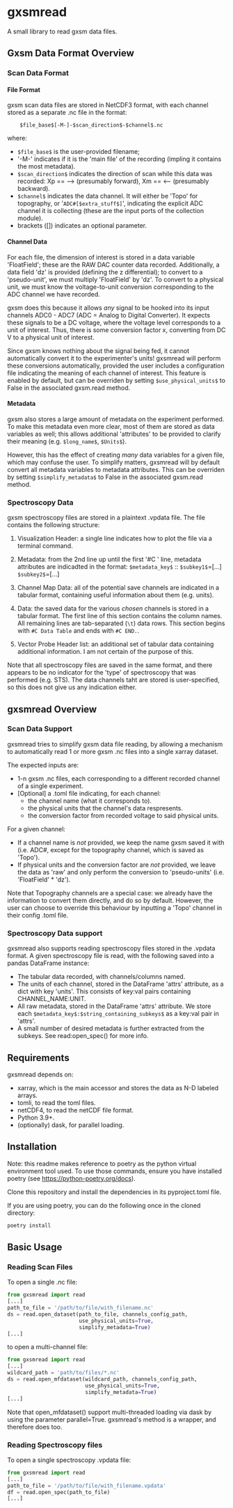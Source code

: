 # gxsmread

A small library to read gxsm data files.

## Gxsm Data Format Overview

### Scan Data Format

#### File Format

gxsm scan data files are stored in NetCDF3 format, with each channel stored as a separate .nc file in the format:

        $file_base$[-M-]-$scan_direction$-$channel$.nc
        
where:
- `$file_base$` is the user-provided filename;
- '-M-' indicates if it is the 'main file' of the recording (impling it
    contains the most metadata).
- `$scan_direction$` indicates the direction of scan while this data was
    recorded: Xp == --> (presumably forward), Xm == <-- (presumably
    backward).
- `$channel$` indicates the data channel. It will either be 'Topo' for
    topography, or '`ADC#[$extra_stuff$]`', indicating the explicit ADC
    channel it is collecting (these are the input ports of the
    collection module).
- brackets ([]) indicates an optional parameter.

#### Channel Data

For each file, the dimension of interest is stored in a data variable 'FloatField'; these are the RAW DAC counter data recorded. Additionally, a data field 'dz' is provided (defining the z differential); to convert to a 'pseudo-unit', we must multiply 'FloatField' by 'dz'. To convert to a physical unit, we must know the voltage-to-unit conversion corresponding to the ADC channel we have recorded.

gxsm does this because it allows *any* signal to be hooked into its input channels ADC0 - ADC7 (ADC = Analog to Digital Converter). It expects these signals to be a DC voltage, where the voltage level corresponds to a unit of interest. Thus, there is some conversion factor x, converting from DC V to a physical unit of interest.

Since gxsm knows nothing about the signal being fed, it cannot automatically convert it to the experimenter's units! gxsmread will perform these conversions automatically, provided the user includes a configuration file indicating the meaning of each channel of interest. This feature is enabled by default, but can be overriden by setting `$use_physical_units$` to False in the associated gxsm.read method.

#### Metadata

gxsm also stores a large amount of metadata on the experiment performed. To make this metadata even more clear, most of them are stored as data variables as well; this allows additional 'attributes' to be provided to clarify their meaning (e.g. `$long_name$`, `$Units$`).

However, this has the effect of creating *many* data variables for a given file, which may confuse the user. To simplify matters, gxsmread will by default convert all metadata variables to metadata attributes. This can be overriden by setting `$simplify_metadata$` to False in the associated gxsm.read method.

### Spectroscopy Data

gxsm spectroscopy files are stored in a plaintext .vpdata file. The file 
contains the following structure:

1.  Visualization Header: a single line indicates how to plot the file via a
terminal command.
2. Metadata: from the 2nd line up until the first '#C ' line, metadata 
attributes are indicadted in the format:
`$metadata_key$` :: `$subkey1$`=[...] `$subkey2$`=[...]

3. Channel Map Data: all of the potential save channels are indicated in a
tabular format, containing useful information about them (e.g. units).
4. Data: the saved data for the various *chosen* channels is stored in a
tabular format. The first line of this section contains the column names. All
remaining lines are tab-separated (`\t`) data rows. This section begins with 
`#C Data Table` and ends with `#C END.`.
5. Vector Probe Header list: an additional set of tabular data containing
additional information. I am not certain of the purpose of this.

Note that all spectroscopy files are saved in the same format, and there
appears to be no indicator for the 'type' of spectroscopy that was performed
(e.g. STS). The data channels taht are stored is user-specified, so this does
not give us any indication either.

## gxsmread Overview

### Scan Data Support

gxsmread tries to simplify gxsm data file reading, by allowing a mechanism to automatically read 1 or more gxsm .nc files into a single xarray dataset.

The expected inputs are:
- 1-n gxsm .nc files, each corresponding to a different recorded channel of a single experiment.
- [Optional] a .toml file indicating, for each channel:
  + the channel name (what it corresponds to).
  + the physical units that the channel's data respresents.
  + the conversion factor from recorded voltage to said physical units.

For a given channel:
- If a channel name is *not* provided, we keep the name gxsm saved it with (i.e. ADC#, except for the topography channel, which is saved as 'Topo').
- If physical units and the conversion factor are *not* provided, we leave the data as 'raw' and only perform the conversion to 'pseudo-units' (i.e. 'FloatField' * 'dz').

Note that Topography channels are a special case: we already have the information to convert them directly, and do so by default. However, the user can choose to override this behaviour by inputting a 'Topo' channel in their config .toml file.

### Spectroscopy Data support

gxsmread also supports reading spectroscopy files stored in the .vpdata format.
A given spectroscopy file is read, with the following saved into a pandas
DataFrame instance:
- The tabular data recorded, with channels/columns named.
- The units of each channel, stored in the DataFrame 'attrs' attribute, as a 
dict with key 'units'. This consists of key:val pairs containing 
CHANNEL_NAME:UNIT.
- All raw metadata, stored in the DataFrame 'attrs' attribute. We store each
`$metadata_key$:$string_containing_subkeys$` as a key:val pair in 'attrs'.
- A small number of desired metadata is further extracted from the subkeys.
See read:open_spec() for more info.

## Requirements

gxsmread depends on:
- xarray, which is the main accessor and stores the data as N-D labeled arrays.
- tomli, to read the toml files.
- netCDF4, to read the netCDF file format.
- Python 3.9+.
- (optionally) dask, for parallel loading.

## Installation

Note: this readme makes reference to poetry as the python virtual environment tool used. To use those commands, ensure you have installed poetry (see https://python-poetry.org/docs).

Clone this repository and install the dependencies in its pyproject.toml file.

If you are using poetry, you can do the following once in the cloned directory:

``` sh
poetry install
```

## Basic Usage

### Reading Scan Files

To open a single .nc file:

``` python
from gxsmread import read
[...]
path_to_file = '/path/to/file/with_filename.nc'
ds = read.open_dataset(path_to_file, channels_config_path,
                       use_physical_units=True,
                       simplify_metadata=True)
[...]

```

to open a multi-channel file:

``` python
from gxsmread import read
[...]
wildcard_path = 'path/to/files/*.nc'
ds = read.open_mfdataset(wildcard_path, channels_config_path,
                         use_physical_units=True,
                         simplify_metadata=True)
[...]
```

Note that open_mfdataset() support multi-threaded loading via dask by using the parameter parallel=True. gxsmread's method is a wrapper, and therefore does too.

### Reading Spectroscopy files

To open a single spectroscopy .vpdata file:

``` python
from gxsmread import read
[...]
path_to_file = '/path/to/file/with_filename.vpdata'
df = read.open_spec(path_to_file)
[...]

```
